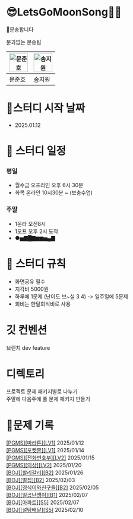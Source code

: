 # 😎LetsGoMoonSong🌙🎵

🌝문송합니다

문과없는 문송팀

|<img src="https://i.namu.wiki/i/i6ZpdaKiiEf4qzrR_m9NjvBriuvWtFktDjDX-wry76CYBSssaiOpsZRTVXU20K0kDFnnoBqR9SiVkYh_akXYmQ.webp" alt="문준호" width="50" height="50">|<img src="https://blog.kakaocdn.net/dn/lzgJB/btr4JKTcA3k/o5PKrYIiyLroukkQdQqqk1/img.png" alt="송지원" width="50" height="50">|
|---|---|
|문준호|송지원|

# 🚩스터디 시작 날짜
- 2025.01.12

# 📆 스터디 일정
### 평일 
- 월수금 오프라인 오후 6시 30분
-  화목 온라인 10시30분 ~ (보충수업)
### 주말
-  1온라 오전8시
-  1오프 오후 2시 도착
-  ●▅▇█▇▆▆▅▄▇ 

# 💫 스터디 규칙
- 화면공유 필수  
- 지각비 5000원  
- 하루에 1문제 (난이도 브~실 3 4) -> 일주일에 5문제  
- 회비는 한달회식비로 사용

# 깃 컨벤션
브랜치
dev
feature

# 디렉토리
프로젝트 문제 패키지별로 나누기  
주말에 다음주에 풀 문제 패키지 만들기


# 🍪문제 기록
[[PGMS][마라톤][LV1]](https://school.programmers.co.kr/learn/courses/30/lessons/42576) 2025/01/12  
[[PGMS][포켓몬][LV1]](https://school.programmers.co.kr/learn/courses/30/lessons/1845) 2025/01/14  
[[PGMS][전화번호부][LV2]](https://school.programmers.co.kr/learn/courses/30/lessons/42577) 2025/01/15  
[[PGMS][의상][LV2]](https://school.programmers.co.kr/learn/courses/30/lessons/42578) 2025/01/20  
[[BOJ][할리갈리][B2]](https://www.acmicpc.net/problem/27160) 2025/01/26  
[[BOJ][벌집][B2]](https://www.acmicpc.net/problem/2292) 2025/02/03  
[[BOJ][영식이와친구들][B2]](https://www.acmicpc.net/problem/1592) 2025/02/05  
[[BOJ][일곱난쟁이][B1]](https://www.acmicpc.net/problem/2309) 2025/02/07  
[[BOJ][아파트][S5]](https://www.acmicpc.net/problem/32979)  2025/02/07  
[[BOJ][설탕배달][S5]](https://www.acmicpc.net/problem/2839)  2025/02/10

